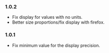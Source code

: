 ### 1.0.2
* Fix display for values with no units.
* Better size proportions/fix display with firefox.

### 1.0.1
* Fix minimum value for the display precision.